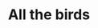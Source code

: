 ---
ee_id: '4446'
site: '1'
type: '2'
long_id: 2018-035 All the birds
url: 2018-035-all-the-birds
title: All the birds
year: '2018'
medium: Pipe organ composition
commission:
add_credit:
dims:
pitch:
ps:
live_url:
related:
youtube:
imgs: nbc-2018-035-db-ih--3H2d.jpg
subheading:
year2: '2018'
download: Alle-Fugler.pdf
add_credits:
related_code:
layout: things-i-made
---